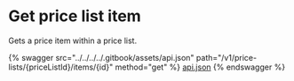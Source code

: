 # Get price list item

Gets a price item within a price list.

{% swagger src="../../../../.gitbook/assets/api.json" path="/v1/price-lists/{priceListId}/items/{id}" method="get" %}
[api.json](../../../../.gitbook/assets/api.json)
{% endswagger %}
